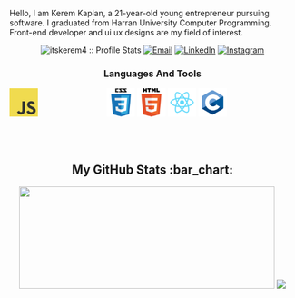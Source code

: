   Hello,
  I am Kerem Kaplan, a 21-year-old young entrepreneur pursuing software. I graduated from Harran University Computer Programming.
  Front-end developer and ui ux designs are my field of interest.<br>
  <center>
  <img src="https://komarev.com/ghpvc/?username=itskerem4&color=green" alt="itskerem4 :: Profile Stats"></a>
  <a href="mailto:keremkaplan633@gmail.com"><img alt="Email" src="https://img.shields.io/badge/Email-keremkaplan633@gmail.com-blue?style=flat&logo=gmail"></a>
  <a href="https://www.linkedin.com/in/itskerem4/" target="_blank"><img alt="LinkedIn" src="https://img.shields.io/badge/LinkedIn-@itskerem4-blue?style=flat&logo=linkedin"></a>
 <a href="https://www.instagram.com/itskerem4/"><img alt="Instagram" src="https://img.shields.io/badge/Instagram-itskerem4-red?style=flat-square&logo=instagram"></a>
 <h3 align="center">Languages And Tools</h3>
 <p align="center"><img align="left" alt="JavaScript" width="50px" src="https://raw.githubusercontent.com/github/explore/80688e429a7d4ef2fca1e82350fe8e3517d3494d/topics/javascript/javascript.png"/>
<img  alt="CSS" width="50px" src="https://raw.githubusercontent.com/github/explore/80688e429a7d4ef2fca1e82350fe8e3517d3494d/topics/css/css.png"/></a>
<img  alt="CSS" width="50px" src="https://raw.githubusercontent.com/github/explore/80688e429a7d4ef2fca1e82350fe8e3517d3494d/topics/html/html.png"/></a>
<img  alt="CSS" width="50px" src="https://raw.githubusercontent.com/github/explore/80688e429a7d4ef2fca1e82350fe8e3517d3494d/topics/react/react.png"/></a>
<img  alt="CSS" width="50px" src="https://raw.githubusercontent.com/github/explore/f3e22f0dca2be955676bc70d6214b95b13354ee8/topics/c/c.png"/></a>
</p><br><br>
<h2 align="center">My GitHub Stats :bar_chart:</h2>
<p align="center">
 <img src="https://github-readme-stats.vercel.app/api?username=itskerem4&show_icons=true&theme=tokyonight" width="450" height="180">
 <img src="https://github-readme-stats.vercel.app/api/top-langs/?username=itskerem4&layout=compact&theme=tokyonight" height="180">
</p>
  



